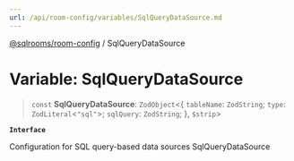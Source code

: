 ```yaml
---
url: /api/room-config/variables/SqlQueryDataSource.md
---
```

[@sqlrooms/room-config](../index.md) / SqlQueryDataSource

# Variable: SqlQueryDataSource

> `const` **SqlQueryDataSource**: `ZodObject`<{ `tableName`: `ZodString`; `type`: `ZodLiteral`<`"sql"`>; `sqlQuery`: `ZodString`; }, `$strip`>

**`Interface`**

Configuration for SQL query-based data sources
SqlQueryDataSource
